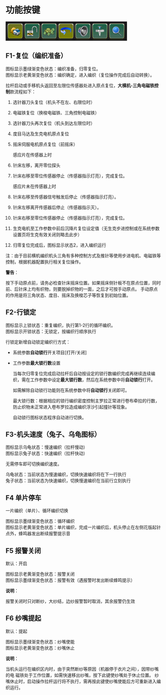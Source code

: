 # 功能按键

![](../.gitbook/assets/gong-neng-an-jian.png)

## F1-复位（编织准备）

图标显示墨绿渐变色状态：编织准备，归零复位。   
图标显示老黄渐变色状态：编织确定，进入编织（复位操作完成后自动转换）。

拉杆启动或手移机头返回至左限位传感器处进入原点复位，**大横机-三角电磁铁控制**款流程如下：

1. 选针器刀头复位（机头不在左、右限位时）
2. 电磁铁复位（换梭电磁铁、三角控制电磁铁）
3. 选针器刀头再次复位（机头到达左限位时）
4. 度目马达及生克电机原点复位
5. 摇床伺服电机原点复位（前摇床）

   感应片在传感器上时

6. 针床左移，离开零位探头 
7. 针床右移至零位传感器停止（传感器指示灯亮），完成复位。

   感应片未在传感器上时

8. 针床右移至传感器信号触发后停止（传感器指示灯亮）。 
9. 针床左移离开传感器后停止（传感器指示灭）。
10. 针床右移至零位传感器停止（传感器指示灯亮），完成复位。
11. 生克电机至工作参数中前后沉降片复位设定值（无生克步进控制或在系统参数设置页将生克有效关闭则略去此步）
12. 归零复位完成后，图标显示状态2，进入编织运行

注：由于目前横机编织机头三角有多种控制方式及推针等使用步进电机、电磁铁等控制，根据机器配置执行相关复位操作。

**警告**：

按下手动原点前，请务必检查针床摇床位置。如果摇床侧针板不在原点位置，同时前、后针床上均有织物，则要脱掉织物的一面，之后才可按手动原点。 手动原点的作用是将三角状态、度目、摇床及换梭芯子等恢复到初始位置。

## F2-行锁定

图标显示上锁状态：重复编织，执行第1-2行的循环编织。   
图标显示开锁状态：无锁定，按编织行顺序执行

行锁定新增自动锁定编织行方式：

* 系统参数**自动锁行**开关项目\[打开/关闭\]
* 工作参数**最大锁行数**设置

  当每次归零复位完成启动拉杆后自动按设定的锁行数编织完成再继续连续编织，需在工作参数中设定**最大锁行数**，然后在系统参数中将**自动锁行**打开。

  如需解除自动锁行功能则在系统参数中将**自动锁行**关闭即可。

  最大锁行数：根据相应的锁行编织密度控制主罗拉正常进行卷布牵拉的行数，防止织物未正常进入卷布罗拉造成编织浮沙引起撞针等现象。

  自动锁行图标状态程序自动进行切换。

## F3-机头速度（兔子、乌龟图标）

图标显示乌龟状态：慢速编织（拉杆慢动）  
图标显示兔子状态：快速编织（拉杆快动）

无需停车即可切换编织速度。

乌龟状态：当前状态为慢速编织，切换快速编织将在下一行执行  
兔子状态：当前状态为快速编织，切换慢速编织在当前行立刻执行

## F4 单片停车

一片编织（单片）、循环编织切换

图标显示墨绿渐变色状态：循环编织  
图标显示老黄渐变色状态：单片编织，完成一片编织后，机头停止在左侧花版起针点外，蜂鸣器发出断续报警提示音

## F5 报警关闭

默认：开启

图标显示老黄渐变色状态：报警关闭  
图标显示墨绿渐变色状态：报警有效（遇报警时发出断续蜂鸣提示）

**说明**：

报警关闭时只对断纱，大纱结，边纱报警暂时取消，其余报警仍生效

## F6 纱嘴提起

默认：提起

图标显示墨绿渐变色状态：纱嘴使能  
图标显示老黄渐变色状态：纱嘴休止

**说明**：

当机头运行在编织区内时，由于突然断纱等原因（机器停于衣片之间），因带纱嘴的电 磁铁处于工作位置，如需快速移出纱嘴，按下此键使纱嘴处于休止位置。 纱嘴休止时，启动操作拉杆运行将不执行，需再按此键使纱嘴使能后方可重新进入编织运行。

